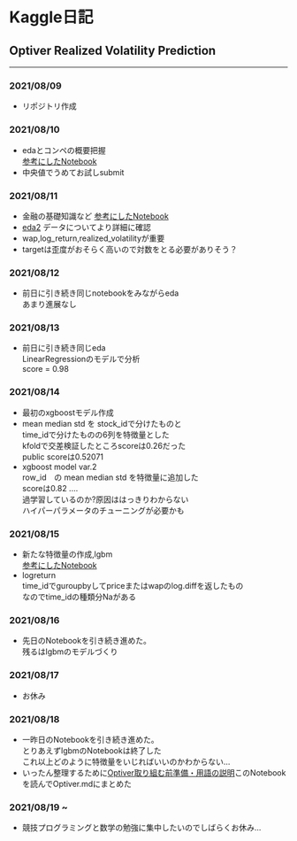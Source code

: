 # Kaggle日記
## Optiver Realized Volatility Prediction

___

### 2021/08/09
- リポジトリ作成


### 2021/08/10
- edaとコンペの概要把握  
[参考にしたNotebook](https://www.kaggle.com/chumajin/optiver-realized-eda-for-starter-version)  
- 中央値でうめてお試しsubmit

### 2021/08/11
- 金融の基礎知識など
[参考にしたNotebook](https://www.kaggle.com/jiashenliu/introduction-to-financial-concepts-and-data)  
- [eda2](https://www.kaggle.com/matsuosan/optiver-eda-xgboost-starter-japanese#realized_volatility) データについてより詳細に確認
- wap,log_return,realized_volatilityが重要
- targetは歪度がおそらく高いので対数をとる必要がありそう？

### 2021/08/12
- 前日に引き続き同じnotebookをみながらeda  
あまり進展なし

### 2021/08/13
- 前日に引き続き同じeda  
LinearRegressionのモデルで分析  
score = 0.98

### 2021/08/14
- 最初のxgboostモデル作成
- mean median std を stock_idで分けたものと  
time_idで分けたものの6列を特徴量とした  
kfoldで交差検証したところscoreは0.26だった  
public scoreは0.52071
- xgboost model var.2  
row_id　の mean median std を特徴量に追加した  
scoreは0.82 ....  
過学習しているのか?原因ははっきりわからない  
ハイパーパラメータのチューニングが必要かも  

### 2021/08/15
- 新たな特徴量の作成,lgbm  
[参考にしたNotebook](https://www.kaggle.com/tommy1028/lightgbm-starter-with-feature-engineering-idea)
- logreturn  
time_idでguroupbyしてpriceまたはwapのlog.diffを返したもの  
なのでtime_idの種類分Naがある

### 2021/08/16
- 先日のNotebookを引き続き進めた。  
残るはlgbmのモデルづくり

### 2021/08/17
- お休み

### 2021/08/18
- 一昨日のNotebookを引き続き進めた。  
とりあえずlgbmのNotebookは終了した  
これ以上どのように特徴量をいじればいいのかわからない...
- いったん整理するために[Optiver取り組む前準備・用語の説明](https://www.kaggle.com/takiyu/japanese-optiver)このNotebookを読んでOptiver.mdにまとめた


### 2021/08/19 ~ 
- 競技プログラミングと数学の勉強に集中したいのでしばらくお休み...
